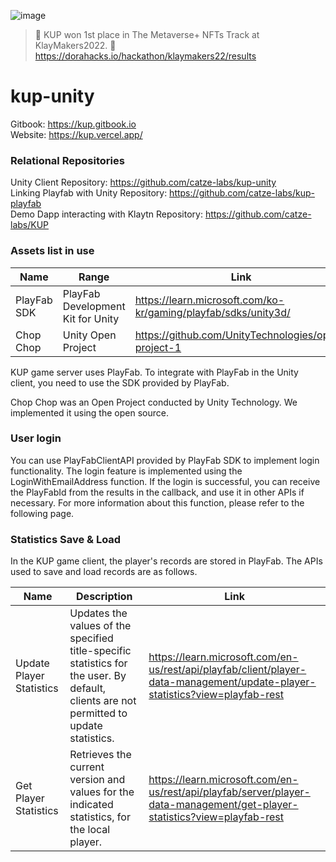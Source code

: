 ![image](https://user-images.githubusercontent.com/65929678/202863644-a3d8c0fb-a2d9-400c-8928-2ad47cb6871a.png)

> 🎉 KUP won 1st place in The Metaverse+ NFTs Track at KlayMakers2022. 🎉  
> https://dorahacks.io/hackathon/klaymakers22/results

# kup-unity

Gitbook: https://kup.gitbook.io <br/>
Website: https://kup.vercel.app/ <br/>

### **Relational Repositories**<br/>
Unity Client Repository: https://github.com/catze-labs/kup-unity<br/>
Linking Playfab with Unity Repository: https://github.com/catze-labs/kup-playfab<br/>
Demo Dapp interacting with Klaytn Repository: https://github.com/catze-labs/KUP<br/>

### Assets list in use

| Name | Range | Link |
| --- | --- | --- |
| PlayFab SDK | PlayFab Development Kit for Unity | https://learn.microsoft.com/ko-kr/gaming/playfab/sdks/unity3d/ |
| Chop Chop | Unity Open Project | https://github.com/UnityTechnologies/open-project-1 |

KUP game server uses PlayFab. To integrate with PlayFab in the Unity client, you need to use the SDK provided by PlayFab. 

Chop Chop was an Open Project conducted by Unity Technology. We implemented it using the open source.

### User login

You can use PlayFabClientAPI provided by PlayFab SDK to implement login functionality. The login feature is implemented using the LoginWithEmailAddress function. If the login is successful, you can receive the PlayFabId from the results in the callback, and use it in other APIs if necessary. For more information about this function, please refer to the following page.

### Statistics Save & Load

In the KUP game client, the player's records are stored in PlayFab. The APIs used to save and load records are as follows.

| Name | Description | Link |
| --- | --- | --- |
| Update Player Statistics | Updates the values of the specified title-specific statistics for the user. By default, clients are not permitted to update statistics. | https://learn.microsoft.com/en-us/rest/api/playfab/client/player-data-management/update-player-statistics?view=playfab-rest |
| Get Player Statistics | Retrieves the current version and values for the indicated statistics, for the local player. | https://learn.microsoft.com/en-us/rest/api/playfab/server/player-data-management/get-player-statistics?view=playfab-rest |
